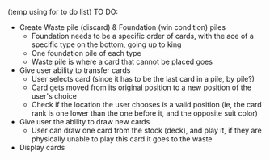 (temp using for to do list)
TO DO:
- Create Waste pile (discard) & Foundation (win condition) piles
    - Foundation needs to be a specific order of cards, with the ace of a specific type on the bottom, going up to king
    - One foundation pile of each type
    - Waste pile is where a card that cannot be placed goes
- Give user ability to transfer cards
    - User selects card (since it has to be the last card in a pile, by pile?)
    - Card gets moved from its original position to a new position of the user's choice
    - Check if the location the user chooses is a valid position (ie, the card rank is one lower than the one before it, and the opposite suit color)
- Give user the ability to draw new cards
    - User can draw one card from the stock (deck), and play it, if they are physically unable to play this card it goes to the waste
- Display cards
